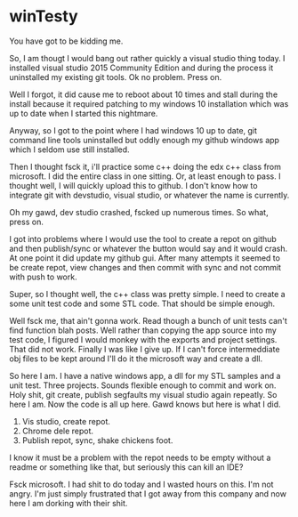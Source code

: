 # winTesty

You have got to be kidding me.

So, I am thougt I would bang out rather quickly a visual studio thing today.  I installed visual studio 2015 Community Edition and 
during the process it uninstalled my existing git tools.  Ok no problem. Press on.

Well I forgot, it did cause me to reboot about 10 times and stall during the install because it required patching to my
windows 10 installation which was up to date when I started this nightmare.

Anyway, so I got to the point where I had windows 10 up to date, git command line tools uninstalled but oddly enough my github windows
app which I seldom use still installed.

Then I thought fsck it, i'll practice some c++ doing the edx c++ class from microsoft.  I did the entire class in one sitting.  Or,
at least enough to pass.  I thought well, I will quickly upload this to github.  I don't know how to integrate git with devstudio, visual
studio, or whatever the name is currently.

Oh my gawd, dev studio crashed, fscked up numerous times.  So what, press on.

I got into problems where I would use the tool to create a repot on github and then publish/sync or whatever the button would say
and it would crash.  At one point it did update my github gui.  After many attempts it seemed to be create repot, view changes
and then commit with sync and not commit with push to work.

Super, so I thought well, the c++ class was pretty simple. I need to create a some unit test code and some STL code.  That should be
simple enough.

Well fsck me, that ain't gonna work.  Read though a bunch of unit tests can't find function blah posts.  Well rather than copying
the app source into my test code, I figured I would monkey with the exports and project settings.  That did not work.  Finally I was
like I give up.  If I can't force intermeddiate obj files to be kept around I'll do it the microsoft way and create a dll.

So here I am.  I have a native windows app, a dll for my STL samples and a unit test.  Three projects. Sounds flexible enough to 
commit and work on.  Holy shit, git create, publish segfaults my visual studio again repeatly.  So here I am.  Now the code
is all up here.  Gawd knows but here is what I did.

1.  Vis studio, create repot.
2.  Chrome dele repot.
3.  Publish repot, sync, shake chickens foot.

I know it must be a problem with the repot needs to be empty without a readme or something like that, but seriously this can kill an IDE?

Fsck microsoft.  I had shit to do today and I wasted hours on this.  I'm not angry.  I'm just simply frustrated that I got away from
this company and now here I am dorking with their shit.
